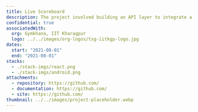 ```yaml
---
title: Live Scoreboard
description: The project involved building an API layer to integrate a Reactjs frontend with a Python simulator and MongoDB for Covid-19 spread analysis on university campuses, deploying it on AWS EC2 with Apache Web Server and coordinating tests with the frontend and model-development teams.
confidential: true
associatedWith:
  org: Gymkhana, IIT Kharagpur
  logo: ../../images/org-logos/tsg-iitkgp-logo.jpg
dates:
  start: "2021-08-01"
  end: "2021-08-01"
stacks:
  - ./stack-imgs/react.png
  - ./stack-imgs/android.png
attachments:
  - repository: https://github.com/
  - documentation: https://github.com/
  - site: https://github.com/
thumbnail: ../../images/project-placeholder.webp
---
```

